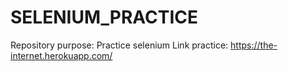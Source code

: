 # SELENIUM_PRACTICE
Repository purpose: Practice selenium
Link practice: https://the-internet.herokuapp.com/
